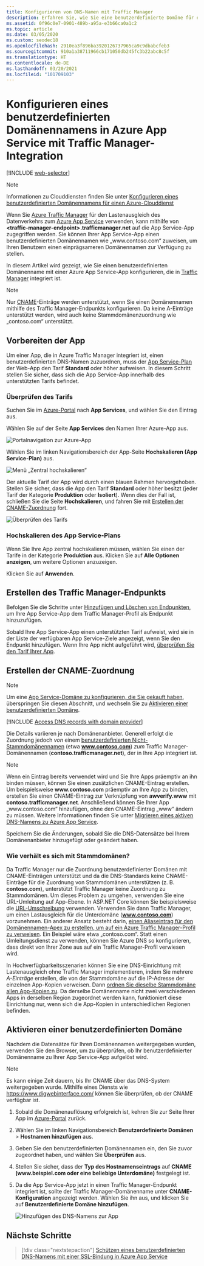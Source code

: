 ```yaml
---
title: Konfigurieren von DNS-Namen mit Traffic Manager
description: Erfahren Sie, wie Sie eine benutzerdefinierte Domäne für eine Azure App Service-App konfigurieren, die für den Lastenausgleich mit Traffic Manager integriert ist.
ms.assetid: 0f96c0e7-0901-489b-a95a-e3b66ca0a1c2
ms.topic: article
ms.date: 03/05/2020
ms.custom: seodec18
ms.openlocfilehash: 2910ea3f896ba3920126737965ca9c9dbabcfeb3
ms.sourcegitcommit: 910a1a38711966cb171050db245fc3b22abc8c5f
ms.translationtype: HT
ms.contentlocale: de-DE
ms.lasthandoff: 03/20/2021
ms.locfileid: "101709103"
---
```

# <a name="configure-a-custom-domain-name-in-azure-app-service-with-traffic-manager-integration"></a>Konfigurieren eines benutzerdefinierten Domänennamens in Azure App Service mit Traffic Manager-Integration

[!INCLUDE [web-selector](../../includes/websites-custom-domain-selector.md)]

> [!NOTE]
> Informationen zu Clouddiensten finden Sie unter [Konfigurieren eines benutzerdefinierten Domänennamens für einen Azure-Clouddienst](../cloud-services/cloud-services-custom-domain-name-portal.md)

Wenn Sie [Azure Traffic Manager](../traffic-manager/index.yml) für den Lastenausgleich des Datenverkehrs zum [Azure App Service](overview.md) verwenden, kann mithilfe von **\<traffic-manager-endpoint>.trafficmanager.net** auf die App Service-App zugegriffen werden. Sie können Ihrer App Service-App einen benutzerdefinierten Domänennamen wie „www\.contoso.com“ zuweisen, um Ihren Benutzern einen einprägsameren Domänennamen zur Verfügung zu stellen.

In diesem Artikel wird gezeigt, wie Sie einen benutzerdefinierten Domänenname mit einer Azure App Service-App konfigurieren, die in [Traffic Manager](../traffic-manager/traffic-manager-overview.md) integriert ist.

> [!NOTE]
> Nur [CNAME](https://en.wikipedia.org/wiki/CNAME_record)-Einträge werden unterstützt, wenn Sie einen Domänennamen mithilfe des Traffic Manager-Endpunkts konfigurieren. Da keine A-Einträge unterstützt werden, wird auch keine Stammdomänenzuordnung wie „contoso.com“ unterstützt.
> 

## <a name="prepare-the-app"></a>Vorbereiten der App

Um einer App, die in Azure Traffic Manager integriert ist, einen benutzerdefinierten DNS-Namen zuzuordnen, muss der [App Service-Plan](https://azure.microsoft.com/pricing/details/app-service/) der Web-App den Tarif **Standard** oder höher aufweisen. In diesem Schritt stellen Sie sicher, dass sich die App Service-App innerhalb des unterstützten Tarifs befindet.

### <a name="check-the-pricing-tier"></a>Überprüfen des Tarifs

Suchen Sie im [Azure-Portal](https://portal.azure.com) nach **App Services**, und wählen Sie den Eintrag aus.

Wählen Sie auf der Seite **App Services** den Namen Ihrer Azure-App aus.

![Portalnavigation zur Azure-App](./media/app-service-web-tutorial-custom-domain/select-app.png)

Wählen Sie im linken Navigationsbereich der App-Seite **Hochskalieren (App Service-Plan)** aus.

![Menü „Zentral hochskalieren“](./media/app-service-web-tutorial-custom-domain/scale-up-menu.png)

Der aktuelle Tarif der App wird durch einen blauen Rahmen hervorgehoben. Stellen Sie sicher, dass die App den Tarif **Standard** oder höher besitzt (jeder Tarif der Kategorie **Produktion** oder **Isoliert**). Wenn dies der Fall ist, schließen Sie die Seite **Hochskalieren**, und fahren Sie mit [Erstellen der CNAME-Zuordnung](#create-the-cname-mapping) fort.

![Überprüfen des Tarifs](./media/app-service-web-tutorial-custom-domain/check-pricing-tier.png)

### <a name="scale-up-the-app-service-plan"></a>Hochskalieren des App Service-Plans

Wenn Sie Ihre App zentral hochskalieren müssen, wählen Sie einen der Tarife in der Kategorie **Produktion** aus. Klicken Sie auf **Alle Optionen anzeigen**, um weitere Optionen anzuzeigen.

Klicken Sie auf **Anwenden**.

## <a name="create-traffic-manager-endpoint"></a>Erstellen des Traffic Manager-Endpunkts

Befolgen Sie die Schritte unter [Hinzufügen und Löschen von Endpunkten](../traffic-manager/traffic-manager-manage-endpoints.md), um Ihre App Service-App dem Traffic Manager-Profil als Endpunkt hinzuzufügen.

Sobald Ihre App Service-App einen unterstützten Tarif aufweist, wird sie in der Liste der verfügbaren App Service-Ziele angezeigt, wenn Sie den Endpunkt hinzufügen. Wenn Ihre App nicht aufgeführt wird, [überprüfen Sie den Tarif Ihrer App](#prepare-the-app).

## <a name="create-the-cname-mapping"></a>Erstellen der CNAME-Zuordnung
> [!NOTE]
> Um eine [App Service-Domäne zu konfigurieren, die Sie gekauft haben](manage-custom-dns-buy-domain.md), überspringen Sie diesen Abschnitt, und wechseln Sie zu [Aktivieren einer benutzerdefinierten Domäne](#enable-custom-domain).
> 

[!INCLUDE [Access DNS records with domain provider](../../includes/app-service-web-access-dns-records-no-h.md)]

Die Details variieren je nach Domänenanbieter. Generell erfolgt die Zuordnung jedoch *von* einem [benutzerdefinierten Nicht-Stammdomänennamen](#what-about-root-domains) (etwa **www.contoso.com**) *zum* Traffic Manager-Domänennamen (**contoso.trafficmanager.net**), der in Ihre App integriert ist. 

> [!NOTE]
> Wenn ein Eintrag bereits verwendet wird und Sie Ihre Apps präemptiv an ihn binden müssen, können Sie einen zusätzlichen CNAME-Eintrag erstellen. Um beispielsweise **www\.contoso.com** präemptiv an Ihre App zu binden, erstellen Sie einen CNAME-Eintrag zur Verknüpfung von **awverify.www** mit **contoso.trafficmanager.net**. Anschließend können Sie Ihrer App „www\.contoso.com“ hinzufügen, ohne den CNAME-Eintrag „www“ ändern zu müssen. Weitere Informationen finden Sie unter [Migrieren eines aktiven DNS-Namens zu Azure App Service](manage-custom-dns-migrate-domain.md).

Speichern Sie die Änderungen, sobald Sie die DNS-Datensätze bei Ihrem Domänenanbieter hinzugefügt oder geändert haben.

### <a name="what-about-root-domains"></a>Wie verhält es sich mit Stammdomänen?

Da Traffic Manager nur die Zuordnung benutzerdefinierter Domänen mit CNAME-Einträgen unterstützt und da die DNS-Standards keine CNAME-Einträge für die Zuordnung von Stammdomänen unterstützen (z. B. **contoso.com**), unterstützt Traffic Manager keine Zuordnung zu Stammdomänen. Um dieses Problem zu umgehen, verwenden Sie eine URL-Umleitung auf App-Ebene. In ASP.NET Core können Sie beispielsweise die [URL-Umschreibung](/aspnet/core/fundamentals/url-rewriting) verwenden. Verwenden Sie dann Traffic Manager, um einen Lastausgleich für die Unterdomäne (**www.contoso.com**) vorzunehmen. Ein anderer Ansatz besteht darin, [einen Aliaseintrag für den Domänennamen-Apex zu erstellen, um auf ein Azure Traffic Manager-Profil zu verweisen](../dns/tutorial-alias-tm.md). Ein Beispiel wäre etwa „contoso.com“. Statt einen Umleitungsdienst zu verwenden, können Sie Azure DNS so konfigurieren, dass direkt von Ihrer Zone aus auf ein Traffic Manager-Profil verwiesen wird. 

In Hochverfügbarkeitsszenarien können Sie eine DNS-Einrichtung mit Lastenausgleich ohne Traffic Manager implementieren, indem Sie mehrere *A-Einträge* erstellen, die von der Stammdomäne auf die IP-Adresse der einzelnen App-Kopien verweisen. Dann [ordnen Sie dieselbe Stammdomäne allen App-Kopien zu](app-service-web-tutorial-custom-domain.md#map-an-a-record). Da derselbe Domänenname nicht zwei verschiedenen Apps in derselben Region zugeordnet werden kann, funktioniert diese Einrichtung nur, wenn sich die App-Kopien in unterschiedlichen Regionen befinden.

## <a name="enable-custom-domain"></a>Aktivieren einer benutzerdefinierten Domäne
Nachdem die Datensätze für Ihren Domänennamen weitergegeben wurden, verwenden Sie den Browser, um zu überprüfen, ob Ihr benutzerdefinierter Domänenname zu Ihrer App Service-App aufgelöst wird.

> [!NOTE]
> Es kann einige Zeit dauern, bis Ihr CNAME über das DNS-System weitergegeben wurde. Mithilfe eines Diensts wie <a href="https://www.digwebinterface.com/">https://www.digwebinterface.com/</a> können Sie überprüfen, ob der CNAME verfügbar ist.
> 
> 

1. Sobald die Domänenauflösung erfolgreich ist, kehren Sie zur Seite Ihrer App im [Azure-Portal](https://portal.azure.com) zurück.
2. Wählen Sie im linken Navigationsbereich **Benutzerdefinierte Domänen** > **Hostnamen hinzufügen** aus.
4. Geben Sie den benutzerdefinierten Domänennamen ein, den Sie zuvor zugeordnet haben, und wählen Sie **Überprüfen** aus.
5. Stellen Sie sicher, dass der **Typ des Hostnamenseintrags** auf **CNAME (www\.beispiel.com oder eine beliebige Unterdomäne)** festgelegt ist.

6. Da die App Service-App jetzt in einen Traffic Manager-Endpunkt integriert ist, sollte der Traffic Manager-Domänenname unter **CNAME-Konfiguration** angezeigt werden. Wählen Sie ihn aus, und klicken Sie auf **Benutzerdefinierte Domäne hinzufügen**.

    ![Hinzufügen des DNS-Namens zur App](./media/configure-domain-traffic-manager/enable-traffic-manager-domain.png)

## <a name="next-steps"></a>Nächste Schritte

> [!div class="nextstepaction"]
> [Schützen eines benutzerdefinierten DNS-Namens mit einer SSL-Bindung in Azure App Service](configure-ssl-bindings.md)